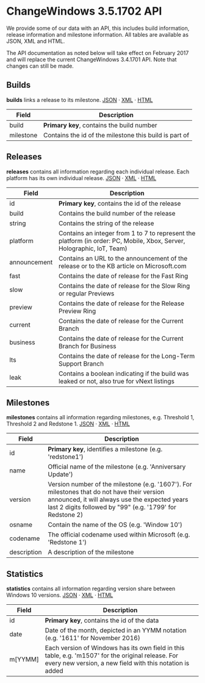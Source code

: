 # ChangeWindows 3.5.1702 API
We provide some of our data with an API, this includes build information, release information and milestone information. All tables are available as JSON, XML and HTML.

The API documentation as noted below will take effect on February 2017 and will replace the current ChangeWindows 3.4.1701 API. Note that changes can still be made.

## Builds
**builds** links a release to its milestone.
[JSON](http://changewindows.org/api/cw/builds.json) &middot; [XML](http://changewindows.org/api/cw/builds.xml) &middot; [HTML](http://changewindows.org/api/cw/builds.html)

Field | Description
------------ | -------------
build | **Primary key**, contains the build number
milestone | Contains the id of the milestone this build is part of

## Releases
**releases** contains all information regarding each individual release. Each platform has its own individual release.
[JSON](http://changewindows.org/api/cw/releases.json) &middot; [XML](http://changewindows.org/api/cw/releases.xml) &middot; [HTML](http://changewindows.org/api/cw/releases.html)

Field | Description
------------ | -------------
id | **Primary key**, contains the id of the release
build | Contains the build number of the release
string | Contains the string of the release
platform | Contains an integer from 1 to 7 to represent the platform (in order: PC, Mobile, Xbox, Server, Holographic, IoT, Team)
announcement | Contains an URL to the announcement of the release or to the KB article on Microsoft.com
fast | Contains the date of release for the Fast Ring
slow | Contains the date of release for the Slow Ring or regular Previews
preview | Contains the date of release for the Release Preview Ring
current | Contains the date of release for the Current Branch
business | Contains the date of release for the Current Branch for Business
lts | Contains the date of release for the Long-Term Support Branch
leak | Contains a boolean indicating if the build was leaked or not, also true for vNext listings

## Milestones
**milestones** contains all information regarding milestones, e.g. Threshold 1, Threshold 2 and Redstone 1.
[JSON](http://changewindows.org/api/cw/milestones.json) &middot; [XML](http://changewindows.org/api/cw/milestones.xml) &middot; [HTML](http://changewindows.org/api/cw/milestones.html)

Field | Description
------------ | -------------
id | **Primary key**, identifies a milestone (e.g. 'redstone1')
name | Official name of the milestone (e.g. 'Anniversary Update')
version | Version number of the milestone (e.g. '1607'). For milestones that do not have their version announced, it will always use the expected years last 2 digits followed by "99" (e.g. '1799' for Redstone 2)
osname | Contain the name of the OS (e.g. 'Window 10')
codename | The official codename used within Microsoft (e.g. 'Redstone 1')
description | A description of the milestone

## Statistics
**statistics** contains all information regarding version share between Windows 10 versions.
[JSON](http://changewindows.org/api/cw/statistics.json) &middot; [XML](http://changewindows.org/api/cw/statistics.xml) &middot; [HTML](http://changewindows.org/api/cw/statistics.html)

Field | Description
------------ | -------------
id | **Primary key**, contains the id of the data
date | Date of the month, depicted in an YYMM notation (e.g. '1611' for November 2016)
m[YYMM] | Each version of Windows has its own field in this table, e.g. 'm1507' for the original release. For every new version, a new field with this notation is added
